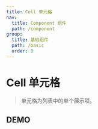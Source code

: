 ```yaml
---
title: Cell 单元格
nav:
  title: Component 组件
  path: /component
group:
  title: 基础组件
  path: /basic
  order: 0
---
```


# Cell 单元格

> 单元格为列表中的单个展示项。

## DEMO

<code src="./demo/doc.tsx"></code>

<API src="./cell.tsx"></API>

<API src="./cell-group.tsx"></API>
